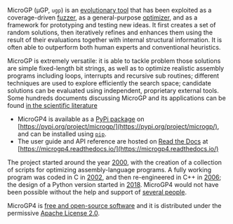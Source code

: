 MicroGP (µGP, `ugp`) is an [evolutionary tool](https://squillero.github.io/microgp4/evolution.html) that has been exploited as a coverage-driven [fuzzer](https://en.wikipedia.org/wiki/Fuzzing), as a general-purpose [optimizer](https://en.wikipedia.org/wiki/Engineering_optimization), and as a framework for prototyping and testing new ideas. It first creates a set of random solutions, then iteratively refines and enhances them using the result of their evaluations together with internal structural information. It is often able to outperform both human experts and conventional heuristics.

MicroGP is extremely versatile: it is able to tackle problem those solutions are simple fixed-length bit strings, as well as to optimize realistic assembly programs including loops, interrupts and recursive sub routines; different techniques are used to explore efficiently the search space; candidate solutions can be evaluated using independent, proprietary external tools. Some hundreds documents discussing MicroGP and its applications can be found [in the scientific literature](https://scholar.google.com/scholar?q=%28+MicroGP+OR+%C2%B5GP+OR+ugp3+OR+ugp2+%29+AND+%28+Squillero+OR+Tonda+OR+Sanchez+OR+Schillaci+%29)


* MicroGP4 is available as a [PyPi package](https://en.wikipedia.org/wiki/Python_Package_Index) on [https://pypi.org/project/microgp/](https://pypi.org/project/microgp/), and can be installed using [`pip`](https://en.wikipedia.org/wiki/Pip_%28package_manager%29).
* The user guide and API reference are hosted on [Read the Docs](https://en.wikipedia.org/wiki/Read_the_Docs) at [https://microgp4.readthedocs.io/](https://microgp4.readthedocs.io/)

The project started around the year [2000](https://squillero.github.io/microgp4/history.html#microgp1), with the creation of a collection of scripts for optimizing assembly-language programs. A fully working program was coded in C in [2002](https://squillero.github.io/microgp4/history.html#microgp2), and then re-engineered in C++ in [2006](https://squillero.github.io/microgp4/history.html#microgp3); the design of a Python version started in [2018](https://squillero.github.io/microgp4/history.html#microgp4). MicroGP4 would not have been possible without the help and support of [several people](https://squillero.github.io/microgp4/contributors.html).

MicroGP4 is [free and open-source software](https://en.wikipedia.org/wiki/Free_and_open-source_software) and it is distributed under the permissive [Apache License 2.0](https://www.tldrlegal.com/l/apache2).

